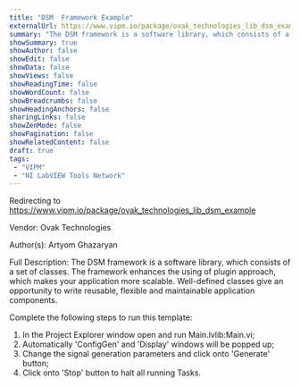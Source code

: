```yaml
---
title: "DSM  Framework Example"
externalUrl: https://www.vipm.io/package/ovak_technologies_lib_dsm_example
summary: "The DSM framework is a software library, which consists of a set of classes."
showSummary: true
showAuthor: false
showEdit: false
showData: false
showViews: false
showReadingTime: false
showWordCount: false
showBreadcrumbs: false
showHeadingAnchors: false
sharingLinks: false
showZenMode: false
showPagination: false
showRelatedContent: false
draft: true
tags:
 - "VIPM"
 - "NI LabVIEW Tools Network"
---
```


Redirecting to https://www.vipm.io/package/ovak_technologies_lib_dsm_example

Vendor: Ovak Technologies

Author(s): Artyom Ghazaryan
 
Full Description:
The DSM framework is a software library, which consists of a set of classes. The framework enhances the using of plugin approach, which makes your application more scalable. Well-defined classes give an opportunity to write reusable, flexible and maintainable application components.

Complete the following steps to run this template:

1. In the Project Explorer window open and run Main.lvlib:Main.vi;
2. Automatically 'ConfigGen' and 'Display' windows will be popped up;
3. Change the signal generation parameters and click onto 'Generate' button;
4. Click onto 'Stop' button to halt all running Tasks.